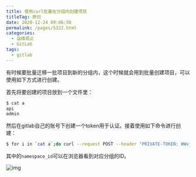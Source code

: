 ```yaml
---
title: 使用curl批量在分组内创建项目
titleTag: 原创
date: 2020-12-24 09:06:50
permalink: /pages/5322.html
categories:
  - 运维观止
  - GitLab
tags:
  - gitlab
---
```


有时候要批量迁移一批项目到新的分组内，这个时候就会用到批量创建项目，可以使用如下方式进行创建。

首先将要创建的项目放到一个文件里：

```sh
$ cat a
api
admin
```

然后在gitlab自己的账号下创建一个token用于认证。接着使用如下命令进行创建：

```sh
$ for i in `cat a`;do curl --request POST --header "PRIVATE-TOKEN: WWvjMtvBNRmfZMZzGd-a"  --data "name=$i&namespace_id=3" https://192.168.0.1/api/v4/projects;done
```

其中的`namespace_id`可以在浏览器看到对应分组的ID。

![img](http://t.eryajf.net/imgs/2021/09/8e2377d7d4f74b47.jpg)
